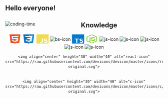 ## Hello everyone!


<div  align="center">
<div style="display: inline_block">
  <img align="left" alt="coding-time" src="code.gif">
   <h2 align="center">Knowledge</h2>
  <img align="center" height="30" width="40" alt="html-icon" src="https://raw.githubusercontent.com/devicons/devicon/master/icons/html5/html5-original.svg">
  <img align="center" height="30" width="40" alt="css-icon" src="https://raw.githubusercontent.com/devicons/devicon/master/icons/css3/css3-original.svg">
  <img align="center" height="30" width="40" alt="js-icon"  src="https://raw.githubusercontent.com/devicons/devicon/master/icons/javascript/javascript-plain.svg">
  <img align="center" height="30" width="40" alt="bs-icon" src="https://upload.wikimedia.org/wikipedia/commons/thumb/b/b2/Bootstrap_logo.svg/1280px-Bootstrap_logo.svg.png">
  
    
  
  
  <img align="center" height="30" width="40" alt="ts-icon" src="https://raw.githubusercontent.com/devicons/devicon/master/icons/typescript/typescript-original.svg">
  <img align="center" height="30" width="40" alt="nodejs-icon" src="https://raw.githubusercontent.com/devicons/devicon/master/icons/nodejs/nodejs-original.svg">
  
  
  
  <img align="center" height="30" width="40" alt="js-icon" src="">
  <img align="center" height="30" width="40" alt="js-icon" src="">
  <img align="center" height="30" width="40" alt="js-icon" src="">
  <img align="center" height="30" width="40" alt="js-icon" src="">
  <img align="center" height="30" width="40" alt="js-icon" src="">
    
  
  
    <img align="center" height="30" width="40" alt="react-icon" src="https://raw.githubusercontent.com/devicons/devicon/master/icons/react/react-original.svg">
    
    
    <img align="center" height="30" width="40" alt="c-icon" src="https://raw.githubusercontent.com/devicons/devicon/master/icons/c/c-original.svg">
    
   </div>
    
